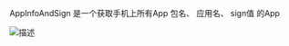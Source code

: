 AppInfoAndSign
是一个获取手机上所有App 包名、 应用名、 sign值 的App

![描述](https://github.com/foolish1016/MoreView/blob/master/MoreBtn/Preview/7A33E4FC-D15F-4FA2-99D4-371FA7C8DEAA.png)
